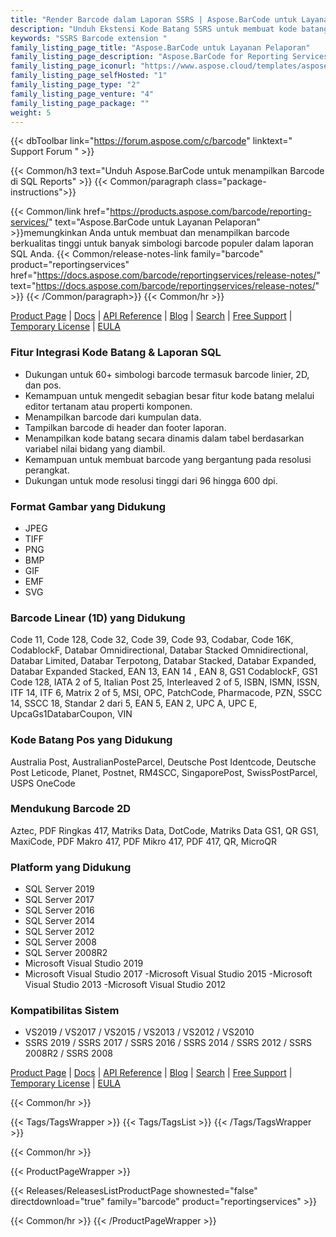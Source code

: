 ```yaml
---
title: "Render Barcode dalam Laporan SSRS | Aspose.BarCode untuk Layanan Pelaporan"
description: "Unduh Ekstensi Kode Batang SSRS untuk membuat kode batang linier dan 2D dalam Layanan Pelaporan Microsoft SQL Server. Label kode batang dapat dikodekan dengan karakter Non-Inggris dan ditampilkan dalam format BMP, JPEG, GIF, dan PNG."
keywords: "SSRS Barcode extension "
family_listing_page_title: "Aspose.BarCode untuk Layanan Pelaporan"
family_listing_page_description: "Aspose.BarCode for Reporting Services adalah solusi komprehensif untuk merender gambar barcode linier dan 2D dalam Layanan Pelaporan Microsoft SQL Server. Label kode batang dapat dikodekan dengan karakter Non-Inggris dan ditampilkan dalam format BMP, JPEG, GIF, dan PNG."
family_listing_page_iconurl: "https://www.aspose.cloud/templates/aspose/App_Themes/V3/images/barcode/272x272/aspose_barcode-for-reporting-services-min.png"
family_listing_page_selfHosted: "1"
family_listing_page_type: "2"
family_listing_page_venture: "4"
family_listing_page_package: ""
weight: 5
---
```


{{< dbToolbar link="https://forum.aspose.com/c/barcode" linktext=" Support Forum " >}}

{{< Common/h3 text="Unduh Aspose.BarCode untuk menampilkan Barcode di SQL Reports"  >}}
{{< Common/paragraph class="package-instructions">}}

{{< Common/link href="https://products.aspose.com/barcode/reporting-services/" text="Aspose.BarCode untuk Layanan Pelaporan"  >}}memungkinkan Anda untuk membuat dan menampilkan barcode berkualitas tinggi untuk banyak simbologi barcode populer dalam laporan SQL Anda.
{{< Common/release-notes-link family="barcode" product="reportingservices" href="https://docs.aspose.com/barcode/reportingservices/release-notes/" text="https://docs.aspose.com/barcode/reportingservices/release-notes/"  >}}
{{< /Common/paragraph>}}
{{< Common/hr >}}

[Product Page](https://products.aspose.com/barcode/reporting-services/) | [Docs](https://docs.aspose.com/barcode/reportingservices/) | [API Reference](https://reference.aspose.com/barcode/) | [Blog](https://blog.aspose.com/category/barcode/) | [Search](https://search.aspose.com/) | [Free Support](https://forum.aspose.com/c/barcode/13) | [Temporary License](https://purchase.aspose.com/temporary-license) | [EULA](https://about.aspose.com/legal/eula/)

### Fitur Integrasi Kode Batang & Laporan SQL

- Dukungan untuk 60+ simbologi barcode termasuk barcode linier, 2D, dan pos.
- Kemampuan untuk mengedit sebagian besar fitur kode batang melalui editor tertanam atau properti komponen.
- Menampilkan barcode dari kumpulan data.
- Tampilkan barcode di header dan footer laporan.
- Menampilkan kode batang secara dinamis dalam tabel berdasarkan variabel nilai bidang yang diambil.
- Kemampuan untuk membuat barcode yang bergantung pada resolusi perangkat.
- Dukungan untuk mode resolusi tinggi dari 96 hingga 600 dpi.

### Format Gambar yang Didukung

- JPEG
- TIFF
- PNG
- BMP
- GIF
- EMF
- SVG

### Barcode Linear (1D) yang Didukung

Code 11, Code 128, Code 32, Code 39, Code 93, Codabar, Code 16K, CodablockF, Databar Omnidirectional, Databar Stacked Omnidirectional, Databar Limited, Databar Terpotong, Databar Stacked, Databar Expanded, Databar Expanded Stacked, EAN 13, EAN 14 , EAN 8, GS1 CodablockF, GS1 Code 128, IATA 2 of 5, Italian Post 25, Interleaved 2 of 5, ISBN, ISMN, ISSN, ITF 14, ITF 6, Matrix 2 of 5, MSI, OPC, PatchCode, Pharmacode, PZN, SSCC 14, SSCC 18, Standar 2 dari 5, EAN 5, EAN 2, UPC A, UPC E, UpcaGs1DatabarCoupon, VIN

### Kode Batang Pos yang Didukung

Australia Post, AustralianPosteParcel, Deutsche Post Identcode, Deutsche Post Leticode, Planet, Postnet, RM4SCC, SingaporePost, SwissPostParcel, USPS OneCode

### Mendukung Barcode 2D

Aztec, PDF Ringkas 417, Matriks Data, DotCode, Matriks Data GS1, QR GS1, MaxiCode, PDF Makro 417, PDF Mikro 417, PDF 417, QR, MicroQR

### Platform yang Didukung

- SQL Server 2019
- SQL Server 2017
- SQL Server 2016
- SQL Server 2014
- SQL Server 2012
- SQL Server 2008
- SQL Server 2008R2
- Microsoft Visual Studio 2019
- Microsoft Visual Studio 2017
-Microsoft Visual Studio 2015
-Microsoft Visual Studio 2013
-Microsoft Visual Studio 2012

### Kompatibilitas Sistem

- VS2019 / VS2017 / VS2015 / VS2013 / VS2012 / VS2010
- SSRS 2019 / SSRS 2017 / SSRS 2016 / SSRS 2014 / SSRS 2012 / SSRS 2008R2 / SSRS 2008

[Product Page](https://products.aspose.com/barcode/reporting-services/) | [Docs](https://docs.aspose.com/barcode/reportingservices/) | [API Reference](https://reference.aspose.com/barcode/) | [Blog](https://blog.aspose.com/category/barcode/) | [Search](https://search.aspose.com/) | [Free Support](https://forum.aspose.com/c/barcode/13) | [Temporary License](https://purchase.aspose.com/temporary-license) | [EULA](https://about.aspose.com/legal/eula/)

{{< Common/hr >}}

{{< Tags/TagsWrapper >}}
{{< Tags/TagsList >}}
{{< /Tags/TagsWrapper >}}

{{< Common/hr >}}

{{< ProductPageWrapper >}}

<!-- ReleasesListProductPage-->

{{< Releases/ReleasesListProductPage shownested="false"  directdownload="true" family="barcode" product="reportingservices" >}}

<!-- /ReleasesListProductPage-->

{{< Common/hr >}}
{{< /ProductPageWrapper >}}

